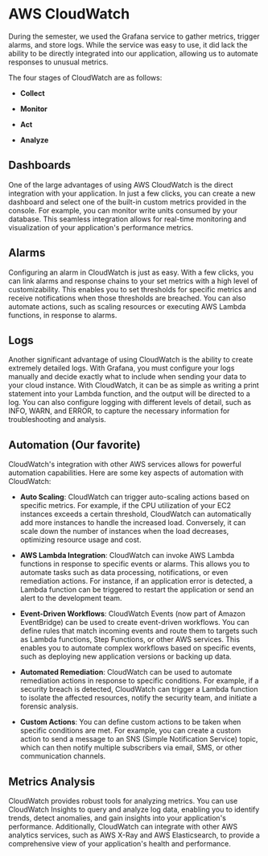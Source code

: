 AWS CloudWatch
==============

During the semester, we used the Grafana service to gather metrics, trigger alarms, and store logs. While the service was easy to use, it did lack the ability to be directly integrated into our application, allowing us to automate responses to unusual metrics.

The four stages of CloudWatch are as follows:

*   **Collect**
    
*   **Monitor**
    
*   **Act**
    
*   **Analyze**
    

Dashboards
----------

One of the large advantages of using AWS CloudWatch is the direct integration with your application. In just a few clicks, you can create a new dashboard and select one of the built-in custom metrics provided in the console. For example, you can monitor write units consumed by your database. This seamless integration allows for real-time monitoring and visualization of your application's performance metrics.

Alarms
------

Configuring an alarm in CloudWatch is just as easy. With a few clicks, you can link alarms and response chains to your set metrics with a high level of customizability. This enables you to set thresholds for specific metrics and receive notifications when those thresholds are breached. You can also automate actions, such as scaling resources or executing AWS Lambda functions, in response to alarms.

Logs
----

Another significant advantage of using CloudWatch is the ability to create extremely detailed logs. With Grafana, you must configure your logs manually and decide exactly what to include when sending your data to your cloud instance. With CloudWatch, it can be as simple as writing a print statement into your Lambda function, and the output will be directed to a log. You can also configure logging with different levels of detail, such as INFO, WARN, and ERROR, to capture the necessary information for troubleshooting and analysis.

Automation (Our favorite)
-------------------------

CloudWatch's integration with other AWS services allows for powerful automation capabilities. Here are some key aspects of automation with CloudWatch:

*   **Auto Scaling**: CloudWatch can trigger auto-scaling actions based on specific metrics. For example, if the CPU utilization of your EC2 instances exceeds a certain threshold, CloudWatch can automatically add more instances to handle the increased load. Conversely, it can scale down the number of instances when the load decreases, optimizing resource usage and cost.
    
*   **AWS Lambda Integration**: CloudWatch can invoke AWS Lambda functions in response to specific events or alarms. This allows you to automate tasks such as data processing, notifications, or even remediation actions. For instance, if an application error is detected, a Lambda function can be triggered to restart the application or send an alert to the development team.
    
*   **Event-Driven Workflows**: CloudWatch Events (now part of Amazon EventBridge) can be used to create event-driven workflows. You can define rules that match incoming events and route them to targets such as Lambda functions, Step Functions, or other AWS services. This enables you to automate complex workflows based on specific events, such as deploying new application versions or backing up data.
    
*   **Automated Remediation**: CloudWatch can be used to automate remediation actions in response to specific conditions. For example, if a security breach is detected, CloudWatch can trigger a Lambda function to isolate the affected resources, notify the security team, and initiate a forensic analysis.
    
*   **Custom Actions**: You can define custom actions to be taken when specific conditions are met. For example, you can create a custom action to send a message to an SNS (Simple Notification Service) topic, which can then notify multiple subscribers via email, SMS, or other communication channels.
    

Metrics Analysis
----------------

CloudWatch provides robust tools for analyzing metrics. You can use CloudWatch Insights to query and analyze log data, enabling you to identify trends, detect anomalies, and gain insights into your application's performance. Additionally, CloudWatch can integrate with other AWS analytics services, such as AWS X-Ray and AWS Elasticsearch, to provide a comprehensive view of your application's health and performance.

